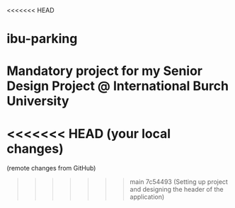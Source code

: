 <<<<<<< HEAD
# ibu-parking
Mandatory project for my Senior Design Project @ International Burch University
=======
<<<<<<< HEAD
(your local changes)
=======
(remote changes from GitHub)
>>>>>>> main
>>>>>>> 7c54493 (Setting up project and designing the header of the application)
